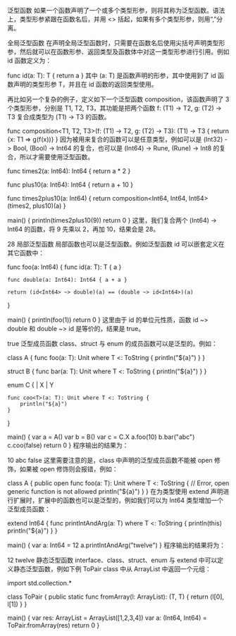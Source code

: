 泛型函数
如果一个函数声明了一个或多个类型形参，则将其称为泛型函数。语法上，类型形参紧跟在函数名后，并用 <> 括起，如果有多个类型形参，则用“,”分离。

全局泛型函数
在声明全局泛型函数时，只需要在函数名后使用尖括号声明类型形参，然后就可以在函数形参、返回类型及函数体中对这一类型形参进行引用。例如 id 函数定义为：

func id<T>(a: T): T {
    return a
}
其中 (a: T) 是函数声明的形参，其中使用到了 id 函数声明的类型形参 T，并且在 id 函数的返回类型使用。

再比如另一个复杂的例子，定义如下一个泛型函数 composition，该函数声明了 3 个类型形参，分别是 T1, T2, T3，其功能是把两个函数 f: (T1) -> T2, g: (T2) -> T3 复合成类型为 (T1) -> T3 的函数。

func composition<T1, T2, T3>(f: (T1) -> T2, g: (T2) -> T3): (T1) -> T3 {
    return {x: T1 => g(f(x))}
}
因为被用来复合的函数可以是任意类型，例如可以是 (Int32) -> Bool, (Bool) -> Int64 的复合，也可以是 (Int64) -> Rune, (Rune) -> Int8 的复合，所以才需要使用泛型函数。

func times2(a: Int64): Int64 {
    return a * 2
}

func plus10(a: Int64): Int64 {
    return a + 10
}

func times2plus10(a: Int64) {
    return composition<Int64, Int64, Int64>(times2, plus10)(a)
}

main() {
  println(times2plus10(9))
  return 0
}
这里，我们复合两个 (Int64) -> Int64 的函数，将 9 先乘以 2，再加 10，结果会是 28。

28
局部泛型函数
局部函数也可以是泛型函数。例如泛型函数 id 可以嵌套定义在其它函数中：

func foo(a: Int64) {
    func id<T>(a: T): T { a }

    func double(a: Int64): Int64 { a + a }

    return (id<Int64> ~> double)(a) == (double ~> id<Int64>)(a)
}

main() {
    println(foo(1))
    return 0
}
这里由于 id 的单位元性质，函数 id<Int64> ~> double 和 double ~> id<Int64> 是等价的，结果是 true。

true
泛型成员函数
class、struct 与 enum 的成员函数可以是泛型的。例如：

class A {
    func foo<T>(a: T): Unit where T <: ToString {
        println("${a}")
    }
}

struct B {
    func bar<T>(a: T): Unit where T <: ToString {
        println("${a}")
    }
}

enum C {
    | X | Y

    func coo<T>(a: T): Unit where T <: ToString {
        println("${a}")
    }
}

main() {
    var a = A()
    var b = B()
    var c = C.X
    a.foo<Int64>(10)
    b.bar<String>("abc")
    c.coo<Bool>(false)
    return 0
}
程序输出的结果为：

10
abc
false
这里需要注意的是，class 中声明的泛型成员函数不能被 open 修饰，如果被 open 修饰则会报错，例如：

class A {
    public open func foo<T>(a: T): Unit where T <: ToString { // Error, open generic function is not allowed
        println("${a}")
    }
}
在为类型使用 extend 声明进行扩展时，扩展中的函数也可以是泛型的，例如我们可以为 Int64 类型增加一个泛型成员函数：

extend Int64 {
    func printIntAndArg<T>(a: T) where T <: ToString {
        println(this)
        println("${a}")
    }
}

main() {
    var a: Int64 = 12
    a.printIntAndArg<String>("twelve")
}
程序输出的结果将为：

12
twelve
静态泛型函数
interface、class、struct、enum 与 extend 中可以定义静态泛型函数，例如下例 ToPair class 中从 ArrayList 中返回一个元组：


import std.collection.*

class ToPair {
    public static func fromArray<T>(l: ArrayList<T>): (T, T) {
        return (l[0], l[1])
    }
}

main() {
    var res: ArrayList<Int64> = ArrayList([1,2,3,4])
    var a: (Int64, Int64) = ToPair.fromArray<Int64>(res)
    return 0
}